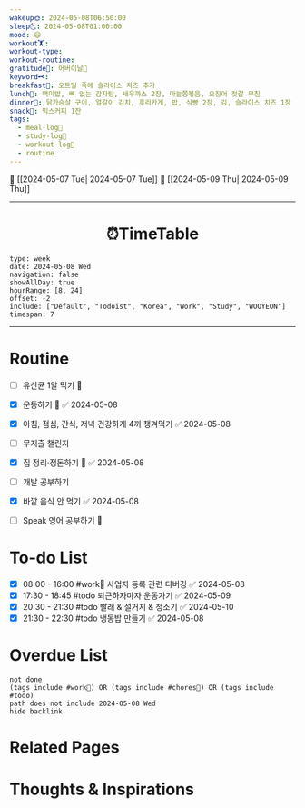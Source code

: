 ```yaml
---
wakeup🌞: 2024-05-08T06:50:00
sleep🌜: 2024-05-08T01:00:00
mood: 😄
workout🏋️: 
workout-type: 
workout-routine: 
gratitude🙏: 어버이날💐
keyword🗝️: 
breakfast🍳: 오트밀 죽에 슬라이스 치즈 추가
lunch🍚: 백미밥, 뼈 없는 감자탕, 새우까스 2장, 마늘쫑볶음, 오징어 젓갈 무침
dinner🥗: 닭가슴살 구이, 얼갈이 김치, 후리카게, 밥, 식빵 2장, 김, 슬라이스 치즈 1장
snack🍬: 믹스커피 1잔
tags:
  - meal-log📝
  - study-log📓
  - workout-log💪
  - routine
---
```


🔺 [[2024-05-07 Tue| 2024-05-07 Tue]]
🔻 [[2024-05-09 Thu| 2024-05-09 Thu]]
___
<h1> <center>⏰TimeTable </center> </h1>

```gEvent
type: week
date: 2024-05-08 Wed
navigation: false
showAllDay: true
hourRange: [8, 24]
offset: -2
include: ["Default", "Todoist", "Korea", "Work", "Study", "WOOYEON"]
timespan: 7
```

--- 


# Routine 

- [ ] 유산균 1알 먹기 🔼 
- [x] 운동하기 🔼 ✅ 2024-05-08
- [x] 아침, 점심, 간식, 저녁 건강하게 4끼 챙겨먹기 ✅ 2024-05-08
- [ ] 무지출 챌린지 
- [x] 집 정리·정돈하기 🔼 ✅ 2024-05-08
- [ ] 개발 공부하기
- [x] 바깥 음식 안 먹기 ✅ 2024-05-08
- [ ] Speak 영어 공부하기 🔼 


# To-do List

- [x] 08:00 - 16:00 #work💼 사업자 등록 관련 디버깅 ✅ 2024-05-08
- [x] 17:30 - 18:45 #todo 퇴근하자마자 운동가기 ✅ 2024-05-09
- [x] 20:30 - 21:30 #todo 빨래 & 설거지 & 청소기 ✅ 2024-05-10
- [x] 21:30 - 22:30 #todo 냉동밥 만들기 ✅ 2024-05-08
# Overdue List
```tasks
not done
(tags include #work💼) OR (tags include #chores🧺) OR (tags include #todo)
path does not include 2024-05-08 Wed
hide backlink
```

# Related Pages



# Thoughts & Inspirations


